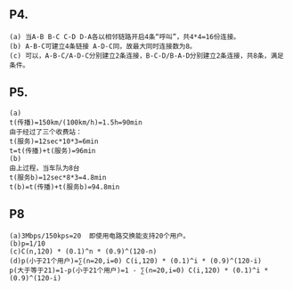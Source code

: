 ## P4.
    (a) 当A-B B-C C-D D-A各以相邻链路开启4条“呼叫”，共4*4=16份连接。
    (b) A-B-C可建立4条链接 A-D-C同，故最大同时连接数为8。
    (c) 可以，A-B-C/A-D-C分别建立2条连接，B-C-D/B-A-D分别建立2条连接，共8条，满足条件。
## P5.
    (a)
    t(传播)=150km/(100km/h)=1.5h=90min
    由于经过了三个收费站：
    t(服务)=12sec*10*3=6min
    t=t(传播)+t(服务)=96min
    (b)
    由上过程，当车队为8台
    t(服务b)=12sec*8*3=4.8min
    t(b)=t(传播)+t(服务b)=94.8min
## P8
    (a)3Mbps/150kps=20  即使用电路交换能支持20个用户。
    (b)p=1/10
    (c)C(n,120) * (0.1)^n * (0.9)^(120-n)
    (d)p(小于21个用户)=∑(n=20,i=0) C(i,120) * (0.1)^i * (0.9)^(120-i)
    p(大于等于21)=1-p(小于21个用户)=1 - ∑(n=20,i=0) C(i,120) * (0.1)^i * (0.9)^(120-i)



